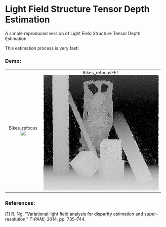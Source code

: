 # Light Field Structure Tensor Depth Estimation
A simple reproduced version of Light Field Structure Tensor Depth Estimation

This estimation process is very fast!

### Demo:
<table>
    <tr>
    <td ><center>Bikes_refocus<img src="https://github.com/GilbertRC/Light-Field-Structure-Tensor-Depth-Estimation/tree/main/buddha/5_5.bmp" width="400"></center></td>
    <td ><center>Bikes_refocusFFT<img src="https://github.com/GilbertRC/Light-Field-Structure-Tensor-Depth-Estimation/blob/main/buddha_depth.png" width="400"></center></td>
    </tr>
</table>

### References:
[1] R. Ng, "Variational light field analysis for disparity estimation and super-resolution," *T-PAMI*, 2014, pp. 735–744.

